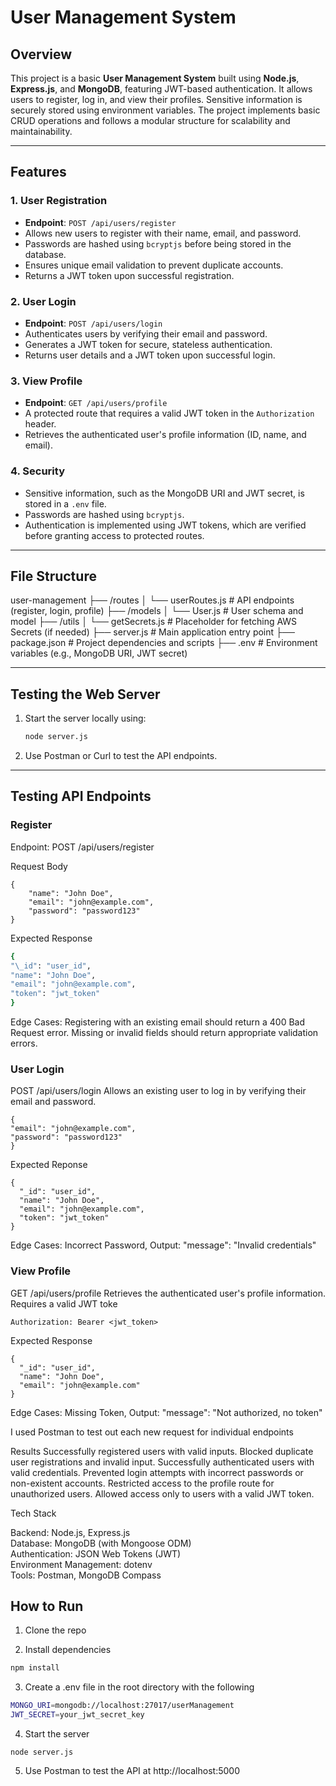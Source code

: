 # User Management System

## **Overview**

This project is a basic **User Management System** built using **Node.js**, **Express.js**, and **MongoDB**, featuring JWT-based authentication. It allows users to register, log in, and view their profiles. Sensitive information is securely stored using environment variables. The project implements basic CRUD operations and follows a modular structure for scalability and maintainability.

---

## **Features**

### **1. User Registration**

- **Endpoint**: `POST /api/users/register`
- Allows new users to register with their name, email, and password.
- Passwords are hashed using `bcryptjs` before being stored in the database.
- Ensures unique email validation to prevent duplicate accounts.
- Returns a JWT token upon successful registration.

### **2. User Login**

- **Endpoint**: `POST /api/users/login`
- Authenticates users by verifying their email and password.
- Generates a JWT token for secure, stateless authentication.
- Returns user details and a JWT token upon successful login.

### **3. View Profile**

- **Endpoint**: `GET /api/users/profile`
- A protected route that requires a valid JWT token in the `Authorization` header.
- Retrieves the authenticated user's profile information (ID, name, and email).

### **4. Security**

- Sensitive information, such as the MongoDB URI and JWT secret, is stored in a `.env` file.
- Passwords are hashed using `bcryptjs`.
- Authentication is implemented using JWT tokens, which are verified before granting access to protected routes.

---

## **File Structure**

user-management ├── /routes │ └── userRoutes.js # API endpoints (register, login, profile) ├── /models │ └── User.js # User schema and model ├── /utils │ └── getSecrets.js # Placeholder for fetching AWS Secrets (if needed) ├── server.js # Main application entry point ├── package.json # Project dependencies and scripts ├── .env # Environment variables (e.g., MongoDB URI, JWT secret)

---

## **Testing the Web Server**

1. Start the server locally using:

   ```bash
   node server.js

   ```

2. Use Postman or Curl to test the API endpoints.

---

## Testing API Endpoints

### Register

Endpoint: POST /api/users/register

Request Body

    {
        "name": "John Doe",
        "email": "john@example.com",
        "password": "password123"
    }

Expected Response

```bash
{
"\_id": "user_id",
"name": "John Doe",
"email": "john@example.com",
"token": "jwt_token"
}
```

Edge Cases:
Registering with an existing email should return a 400 Bad Request error.
Missing or invalid fields should return appropriate validation errors.

### User Login

POST /api/users/login
Allows an existing user to log in by verifying their email and password.

```
{
"email": "john@example.com",
"password": "password123"
}
```

Expected Reponse

```
{
  "_id": "user_id",
  "name": "John Doe",
  "email": "john@example.com",
  "token": "jwt_token"
}
```

Edge Cases: Incorrect Password, Output: "message": "Invalid credentials"

### View Profile

GET /api/users/profile
Retrieves the authenticated user's profile information. Requires a valid JWT toke

```
Authorization: Bearer <jwt_token>

```

Expected Response

```
{
  "_id": "user_id",
  "name": "John Doe",
  "email": "john@example.com"
}

```

Edge Cases: Missing Token, Output: "message": "Not authorized, no token"

I used Postman to test out each new request for individual endpoints

Results
Successfully registered users with valid inputs.
Blocked duplicate user registrations and invalid input.
Successfully authenticated users with valid credentials.
Prevented login attempts with incorrect passwords or non-existent accounts.
Restricted access to the profile route for unauthorized users.
Allowed access only to users with a valid JWT token.

Tech Stack

Backend: Node.js, Express.js <br/>
Database: MongoDB (with Mongoose ODM)<br/>
Authentication: JSON Web Tokens (JWT)<br/>
Environment Management: dotenv<br/>
Tools: Postman, MongoDB Compass<br/>

## How to Run

1. Clone the repo

2. Install dependencies

```bash
npm install
```

3. Create a .env file in the root directory with the following

```bash
MONGO_URI=mongodb://localhost:27017/userManagement
JWT_SECRET=your_jwt_secret_key

```

4. Start the server

```
node server.js
```

5. Use Postman to test the API at http://localhost:5000
